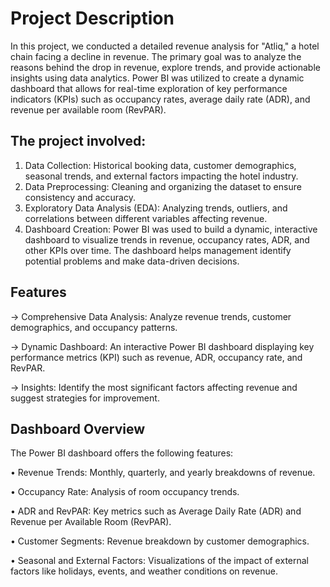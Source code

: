 # Project Description
In this project, we conducted a detailed revenue analysis for "Atliq," a hotel chain facing a decline in revenue. The primary goal was to analyze the reasons behind the drop in revenue, explore trends, and provide actionable insights using data analytics. Power BI was utilized to create a dynamic dashboard that allows for real-time exploration of key performance indicators (KPIs) such as occupancy rates, average daily rate (ADR), and revenue per available room (RevPAR).

## The project involved:

1) Data Collection: Historical booking data, customer demographics, seasonal trends, and external factors impacting the hotel industry.
2) Data Preprocessing: Cleaning and organizing the dataset to ensure consistency and accuracy.
3) Exploratory Data Analysis (EDA): Analyzing trends, outliers, and correlations between different variables affecting revenue.
4) Dashboard Creation: Power BI was used to build a dynamic, interactive dashboard to visualize trends in revenue, occupancy rates, ADR, and other KPIs over time. The dashboard helps management identify potential problems and make data-driven decisions.

## Features
-> Comprehensive Data Analysis: Analyze revenue trends, customer demographics, and occupancy patterns.

-> Dynamic Dashboard: An interactive Power BI dashboard displaying key performance metrics (KPI) such as revenue, ADR, occupancy rate, and RevPAR.

-> Insights: Identify the most significant factors affecting revenue and suggest strategies for improvement.

## Dashboard Overview
The Power BI dashboard offers the following features:

• Revenue Trends: Monthly, quarterly, and yearly breakdowns of revenue.

• Occupancy Rate: Analysis of room occupancy trends.

• ADR and RevPAR: Key metrics such as Average Daily Rate (ADR) and Revenue per Available Room (RevPAR).

• Customer Segments: Revenue breakdown by customer demographics.

• Seasonal and External Factors: Visualizations of the impact of external factors like holidays, events, and weather conditions on revenue.

